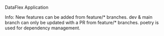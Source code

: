 DataFlex Application


Info:
New features can be added from feature/* branches.
dev & main branch can only be updated with a PR from feature/* branches.
poetry is used for dependency management.